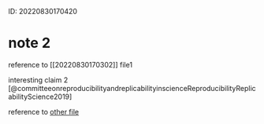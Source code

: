 ID: 20220830170420

# note 2

reference to [[20220830170302]] file1

interesting claim 2 [@committeeonreproducibilityandreplicabilityinscienceReproducibilityReplicabilityScience2019]

reference to [other file](./file1.md)

